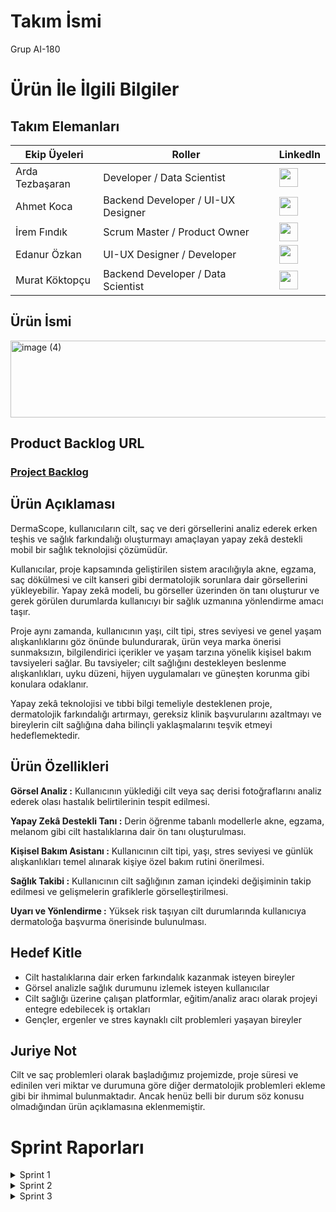 # Takım İsmi
Grup AI-180
# Ürün İle İlgili Bilgiler

## Takım Elemanları

| Ekip Üyeleri | Roller |  LinkedIn  |
|--------------|----------|--------|
| Arda Tezbaşaran  | Developer / Data Scientist  |  [<img src="https://cdn.jsdelivr.net/gh/devicons/devicon/icons/linkedin/linkedin-original.svg" width="30"/>](https://www.linkedin.com/in/ardatezbasaran/)  |
| Ahmet Koca   | Backend Developer / UI-UX Designer  |  [<img src="https://cdn.jsdelivr.net/gh/devicons/devicon/icons/linkedin/linkedin-original.svg" width="30"/>](https://www.linkedin.com/in/ahmetkocaa)  |
| İrem Fındık   | Scrum Master / Product Owner  |  [<img src="https://cdn.jsdelivr.net/gh/devicons/devicon/icons/linkedin/linkedin-original.svg" width="30"/>](https://www.linkedin.com/in/iremfindik/)  |
| Edanur Özkan  | UI-UX Designer / Developer  |  [<img src="https://cdn.jsdelivr.net/gh/devicons/devicon/icons/linkedin/linkedin-original.svg" width="30"/>](https://www.linkedin.com/in/edanurozkann/)  |
| Murat Köktopçu  | Backend Developer / Data Scientist  |  [<img src="https://cdn.jsdelivr.net/gh/devicons/devicon/icons/linkedin/linkedin-original.svg" width="30"/>](https://www.linkedin.com/in/muratk%C3%B6ktop%C3%A7u/)  |

## Ürün İsmi

<img width="507" height="123" alt="image (4)" src="https://github.com/user-attachments/assets/ae6e83c3-04a9-4f50-ac33-53b73c52cc71" />

## Product Backlog URL

### [Project Backlog](https://www.notion.so/228abfb93c01809ab738cc1950596ba4?v=228abfb93c018143bfaf000c7bb2560c)

## Ürün Açıklaması
  DermaScope, kullanıcıların cilt, saç ve deri görsellerini analiz ederek erken teşhis ve sağlık farkındalığı oluşturmayı amaçlayan yapay zekâ destekli mobil bir sağlık teknolojisi çözümüdür.

  Kullanıcılar, proje kapsamında geliştirilen sistem aracılığıyla akne, egzama, saç dökülmesi ve cilt kanseri gibi dermatolojik sorunlara dair görsellerini yükleyebilir. Yapay zekâ modeli, bu görseller üzerinden ön tanı oluşturur ve gerek görülen durumlarda kullanıcıyı bir sağlık uzmanına yönlendirme amacı taşır.

  Proje aynı zamanda, kullanıcının yaşı, cilt tipi, stres seviyesi ve genel yaşam alışkanlıklarını göz önünde bulundurarak, ürün veya marka önerisi sunmaksızın, bilgilendirici içerikler ve yaşam tarzına yönelik kişisel bakım tavsiyeleri sağlar. Bu tavsiyeler; cilt sağlığını destekleyen beslenme alışkanlıkları, uyku düzeni, hijyen uygulamaları ve güneşten korunma gibi konulara odaklanır.

  Yapay zekâ teknolojisi ve tıbbi bilgi temeliyle desteklenen proje, dermatolojik farkındalığı artırmayı, gereksiz klinik başvurularını azaltmayı ve bireylerin cilt sağlığına daha bilinçli yaklaşmalarını teşvik etmeyi hedeflemektedir.
## Ürün Özellikleri
**Görsel Analiz :**
Kullanıcının yüklediği cilt veya saç derisi fotoğraflarını analiz ederek olası hastalık belirtilerinin tespit edilmesi.

**Yapay Zekâ Destekli Tanı :**
Derin öğrenme tabanlı modellerle akne, egzama, melanom gibi cilt hastalıklarına dair ön tanı oluşturulması.

**Kişisel Bakım Asistanı :**
  Kullanıcının cilt tipi, yaşı, stres seviyesi ve günlük alışkanlıkları temel alınarak kişiye özel bakım rutini önerilmesi.

**Sağlık Takibi :**
  Kullanıcının cilt sağlığının zaman içindeki değişiminin takip edilmesi ve gelişmelerin grafiklerle görselleştirilmesi.

**Uyarı ve Yönlendirme :**
Yüksek risk taşıyan cilt durumlarında kullanıcıya dermatoloğa başvurma önerisinde bulunulması.

## Hedef Kitle
- Cilt hastalıklarına dair erken farkındalık kazanmak isteyen bireyler
- Görsel analizle sağlık durumunu izlemek isteyen kullanıcılar
- Cilt sağlığı üzerine çalışan platformlar, eğitim/analiz aracı olarak projeyi entegre edebilecek iş ortakları
- Gençler, ergenler ve stres kaynaklı cilt problemleri yaşayan bireyler

## Juriye Not
  Cilt ve saç problemleri olarak başladığımız projemizde, proje süresi ve edinilen veri miktar ve durumuna göre diğer dermatolojik problemleri ekleme gibi bir ihmimal bulunmaktadır. Ancak henüz belli bir durum söz konusu olmadığından ürün açıklamasına eklenmemiştir.

# Sprint Raporları
<details>
  <summary>Sprint 1</summary>

- **Sprint içinde tamamlanması tahmin edilen puan:** 30 Puan  
- **Daily Scrum:** Daily Scrum toplantıları Google Meet üzerinden sözlü, WhatsApp üzerinden yazılı şekilde yapılmıştır. Toplantı görselleri paylaşılmıştır.  

![image](https://github.com/user-attachments/assets/3aea18a1-adfb-4e25-9512-e5a2556890bd)

![image (1)](https://github.com/user-attachments/assets/7239d3eb-632c-4590-8fea-076879c31fe2)

![image (2)](https://github.com/user-attachments/assets/2fd42b86-d867-42c8-9c70-49bf973120fa)

![image (3)](https://github.com/user-attachments/assets/9d26d8c1-6e47-49f2-8f6d-8e3ea83ba843)



https://github.com/user-attachments/assets/d2ed573f-90fe-46b9-b8d4-e7a1953bccc7

* *Uygulama Splash Screen*

![image](https://github.com/user-attachments/assets/59ee69a3-fbc3-4b26-a9a4-ae730a43e1d2)

* *Mobil Ekran Tasarımı Türkçe-İngilizce*

![image](https://github.com/user-attachments/assets/699e23e7-51b1-41eb-ac3f-d3c02668a859)

* *Tablet Ekran Tasarımı Türkçe-İngilizce*

*Screenshots*

### Sprint Review:  
Farklı konuda birçok veri seti incelendi ve ekip üyelerince tartışıldı. Veri miktarı ve kullanılabilirlik göz önüne alınarak proje seçenekleri ikiden bire düşürüldü. Projeye karar verilmesiyle beraber toplantılarımızın haftada en az üç gün (Salı, Perşembe ve Cumartesi); iki gün Proje Toplantısı ve bir gün Proje Değerlendirme toplantısı olmak üzere belirlenmnesine karar verildi. Ekip üyelerinin özel durumlarına bağlı olarak günlerin aynı hafta içerisinde değiştirilebileceği ve aktif toplantı yapılmadığı günlerde bireysel ya da küçük gruplar halinde çalışabileceği konusunda ortak karara varıldı. Ekip toplantı takvimi ve süreci aşağıdaki görselde yer almaktadır.

![image (4)](https://github.com/user-attachments/assets/e586d433-a368-4d20-aa99-03cc0afe1f4a)

![image (5)](https://github.com/user-attachments/assets/e90e3a3f-34f6-4f29-8025-7afe5bbe8d4d)


![image](https://github.com/user-attachments/assets/4a6fdf08-0d89-4bbb-b31f-37e9e39b6adf)

![image (1)](https://github.com/user-attachments/assets/deb598bf-67c1-4c99-85f5-b0499b590792)

*Sprint Board Updates  *

### Sprint Retrospective:  
Roller ile ilgili düzenlemeler yapıldı. Scrum Master İrem Fındık olarak belirlendi. Ekip içinde rollerden farklı olarak herkesin projede mümkün olan her alanda aktif olarak yer alması planlandı. Proje ile ilgili haftalık görüşme ve toplantıların tam zamanı belirlendi. Notion kullanılarak ekibin proje hakkında yaptıkları ve planladıkları hakkında görüşmeler sağlandı. Görüşmelerin bir kısmı Google Meet ile online olarak, bir kısmı ise WhatsApp ile yazılı gerçeklerştirildi.

#### Sprint Notları:  
* Proje Yönetimi alanında www.notion.com kullanılmıştır.
* DataSet araştırmaları için www.kaggle.com kullanılmıştır.
* Ekip toplantıları için Google Meet kullanılmıştır.
* Haftanın en az üç günü toplantı belirlenmiştir.

#### DataSet Araştırmaları Kaynakça:
https://www.kaggle.com/datasets/ascanipek/skin-diseases
https://www.kaggle.com/datasets/shubhamgoel27/dermnet/code
https://www.kaggle.com/datasets/fanconic/skin-cancer-malignant-vs-benign/data
https://www.kaggle.com/datasets/kmader/skin-cancer-mnist-ham10000
https://www.kaggle.com/datasets/olcaybolat1/dermatology-dataset-classification/code
https://www.kaggle.com/datasets/utsavdey1410/food-nutrition-dataset

## Puanlama Mantığı:  
Proje boyunca tamamlanması gereken görevlerin toplma puanı 100 olarak belirlenmiştir.
***Sprint 1 için hedeflenen 30 puana ulaşılmıştır:***
* Ekip Toplantıları ve Ürün Belirleme - 5p
* Daily Scrum Toplantıları - 5p
* Uygulama Geliştirme Başlangıcı (Ana ekran ve Giriş Ekranı) - 5p
* DataSet Araştırmaları - 5p
* Sprint Retrospective ve ve Review - 5p
* Sprint Board Tasarımı ve Güncellemeleri - 5p
                                                  
</details>                                             

<details>
  <summary>Sprint 2</summary>   

- **Sprint içinde tamamlanması tahmin edilen puan:** 40 Puan  
- **Daily Scrum:** Daily Scrum toplantıları Google Meet üzerinden sözlü, WhatsApp üzerinden yazılı şekilde yapılmıştır. Toplantı görselleri paylaşılmıştır. 

<img width="1919" height="1079" alt="image" src="https://github.com/user-attachments/assets/fa8c213d-bf21-4480-9b83-b5429ec1181c" />

<img width="1919" height="1077" alt="image (1)" src="https://github.com/user-attachments/assets/ac40093d-72aa-4dd6-9421-d1cde02dc7f4" />

<img width="1360" height="907" alt="image (2)" src="https://github.com/user-attachments/assets/eba54f6e-968b-4614-8c54-ad6a42e8cf63" />

<img width="909" height="913" alt="image (1)" src="https://github.com/user-attachments/assets/3671baf8-6f27-40d2-937b-0e9e3896fff3" />

<img width="721" height="902" alt="image" src="https://github.com/user-attachments/assets/8e5f15d2-24ec-40c2-ab4c-5ce884268abe" />

<img width="1920" height="1080" alt="Screenshot 2025-07-15 184101" src="https://github.com/user-attachments/assets/dbf8ae63-d35c-4111-b911-2cbc85d31790" />


### Veri Analizi ve Makine Öğrenmesi Görselleri ve Planlama Notu:
<img width="1086" height="841" alt="image (6)" src="https://github.com/user-attachments/assets/350242b3-3c8a-4c2a-8aaa-b181ef709f12" />

<img width="1053" height="845" alt="image (5)" src="https://github.com/user-attachments/assets/7e7c44e0-9522-4105-870e-6f2c93b25d05" />

<img width="996" height="851" alt="image (4)" src="https://github.com/user-attachments/assets/fbc4b79a-eb7d-467c-89df-b21eb58b45c0" />

<img width="868" height="844" alt="image (3)" src="https://github.com/user-attachments/assets/7c86b248-d11b-477f-b5a5-a57798ea1e45" />

* *Veri Analizi ve Makine Öğrenmesi Görselleri*

<img width="1231" height="911" alt="image" src="https://github.com/user-attachments/assets/20126400-7419-4292-8a9f-200f1da0d53d" />

<img width="1282" height="909" alt="image (1)" src="https://github.com/user-attachments/assets/3963f54c-55e7-4815-a614-cc3f65e20b57" />

* *Planlama Notu Görselleri*

### Tasarım, Dosya Yapısı ve Kod Görselleri:

<img width="1919" height="903" alt="image (1)" src="https://github.com/user-attachments/assets/cbcee2fb-fad8-467a-8728-6fc272cc0002" />

<img width="1910" height="651" alt="image (2)" src="https://github.com/user-attachments/assets/89520e22-dcca-44ed-873a-8ff5097a429b" />

<img width="1907" height="720" alt="image (3)" src="https://github.com/user-attachments/assets/5196fcd3-e2b5-4370-89ca-feffeb266436" />

<img width="1913" height="687" alt="image (4)" src="https://github.com/user-attachments/assets/914d0311-f325-41de-9d82-0c054c275a01" />

* *Tasarım Görselleri*

<img width="1477" height="753" alt="image" src="https://github.com/user-attachments/assets/91ae1454-f771-445c-a8f1-7dca1fd4ab95" />

<img width="1471" height="716" alt="image (1)" src="https://github.com/user-attachments/assets/aa3cef71-9024-4471-834a-4dfc29c6b9c6" />

* *Dosya Yapısı Görselleri*

<img width="1897" height="788" alt="image" src="https://github.com/user-attachments/assets/4187295c-6245-4ca6-8d17-01ad35e5b60a" />

<img width="1883" height="905" alt="image (1)" src="https://github.com/user-attachments/assets/3da4a3ff-b18e-4d75-a615-c700d253ce56" />

* *Kod Görselleri*

### Sprint 2 Review:
Sprint boyunca mümkün olduğunca haftada en az üç günlük toplantılar gerçekleştirilmiştir. Proje eksikleri konuşulmuş ve gelecekte eklenecek özellikler planlanmıştır. Proje ekibi tasarım ve veri şeklinde ayrıca gruplanmış; ara günlerde ayrıca toplantılar yapılmıştır. Haftada üç gün yapılan toplantılarda tüm ekip toplanmış; ayrı ayrı yapılan tüm değişiklikler tartışılmış ve fikir alışverişi yapılmıştır. Bazı toplantıların tarihleri ekip üyelerinin müsaitlik durumu sebebiyle değiştirilmiş ancak buna rağmen planlanan şekilde gerçekleştirilmiştir. Tüm ekibin katıldığı toplantılarda tasarım ekibi veri ekibine, veri ekibi tasarım ekibine birbirlerinin alanları hakkında fikirler sunmuştur. Sprint 2 raporu için tüm ekip yaptıklarını paylaşmış ve Proje Yöneticisi'ne sunmuştur. Proje Yöneticisi bu verileri toplamış, düzenlemiş ve Sprint 2 Raporu'na eklemiştir.

<img width="1315" height="868" alt="image" src="https://github.com/user-attachments/assets/076a738c-6078-42af-b870-61fce6d616c4" />

*Sprint 2 Board Updates*

### Sprint Retrospective:
* Sprint 2 için belirlenen 40 puan hedefine başarıyla ulaşılmıştır.
* Ana toplantıların zamanlarının daha az değiştirilmesi gerektiğine vurgu yapılmıştır.
* Gelecek Sprint süreci için uygulama ve veri tasarım  ve analizi için yapılacaklar tartışılmıştır.
* Zaman değerlendirmesi yapılmış, projenin belirlenen sürede tamamlanması için yapılacaklar planlanmıştır.

## Puanlama Mantığı:  
Proje boyunca tamamlanması gereken görevlerin toplam puanı 100 olarak belirlenmiştir.
***Sprint 2 için hedeflenen 40 puana ulaşılmıştır:***
* Ekip Toplantılarına katılım - 3p
* Daily Scrum Toplantılarına katılım - 3p
* Sprint Board'da gerçekleştirilmiş hedeflerin gerçekleştirilecek hedeflerden fazla olması - 3p
* Uygulama Tasarım ilerlemesi - 3p
* DataSet Araştırmaları devam - 1p
* Sprint Retrospective ve Review düzenlemeleri - 4p
* Sprint Board planları ve ilerlemeleri - 5p
* Makine Öğrenmesi araştırmaları - 3p
* Makine Öğrenmesi sürecinin başlaması - 3p
* Uygulama Tasarımı BackEnd süreci - 5p
* Gelecek hedeflerin konuşulması - 2p
* Veri görsellerinin makine öğrenmesine uyarlanması - 5p
</details>

<details>
  <summary>Sprint 3</summary>   

- **Sprint içinde tamamlanması tahmin edilen puan:** 30 Puan  
- **Daily Scrum:** Daily Scrum toplantıları Google Meet üzerinden sözlü, WhatsApp üzerinden yazılı şekilde yapılmıştır. Toplantı görselleri paylaşılmıştır.

<img width="1328" height="908" alt="image (4)" src="https://github.com/user-attachments/assets/a9d73789-8ed7-4aa1-94f5-80472e338eee" />

<img width="1919" height="964" alt="image (2)" src="https://github.com/user-attachments/assets/c111a4eb-639b-47b6-9220-0f8de9bcb5c1" />

<img width="1330" height="908" alt="image (2)" src="https://github.com/user-attachments/assets/e67c0f2d-7b7f-4497-8530-14d7ecceefb8" />

<img width="1919" height="966" alt="image (3)" src="https://github.com/user-attachments/assets/ee30df92-8913-43ab-8c96-b042e6dce177" />

<img width="1919" height="966" alt="image (3)" src="https://github.com/user-attachments/assets/4ce95b3f-5c05-4525-8432-92bd602dca12" />

<img width="1274" height="908" alt="image (4)" src="https://github.com/user-attachments/assets/7b8bf4b0-cd11-49b6-9702-b50f917d98e5" />


## Uygulama Backend - Frontend Görselleri:

<img width="1919" height="1079" alt="image (2)" src="https://github.com/user-attachments/assets/0f68f90f-56e4-4a38-a20a-9f814f4ab740" />

<img width="1919" height="1079" alt="image (3)" src="https://github.com/user-attachments/assets/61dd01d2-752b-456c-aeaf-d0fc2fa87223" />

<img width="1919" height="1079" alt="image (4)" src="https://github.com/user-attachments/assets/a43a0f5e-5c58-4b4c-8011-d272bf58ef0b" />

### API Üzerinden İlk Model Uyandırması;

<img width="1917" height="985" alt="image (2)" src="https://github.com/user-attachments/assets/bf9f3d41-8246-4cd0-a47b-5b0095a06745" />

<img width="1270" height="920" alt="image (3)" src="https://github.com/user-attachments/assets/5657ae61-5178-4a96-9365-e678e40416ef" />

<img width="1880" height="924" alt="image (4)" src="https://github.com/user-attachments/assets/cb23ee08-7ce5-4dbc-ba80-f569e79449ab" />

### Backend - Frontend Entegrasyonu;

<img width="1919" height="1032" alt="image (2)" src="https://github.com/user-attachments/assets/0b3326d0-1126-49ef-a845-db5ff4c89462" />

<img width="1919" height="1079" alt="image (3)" src="https://github.com/user-attachments/assets/d5b5d057-9885-4131-b583-9bc0e5e1012a" />

### Model Çıktısının UI'ya Yansıtılması;

https://github.com/user-attachments/assets/07b407b6-221d-4885-805b-16338cf75481

### Uygulama Gelişim Videosu;

https://github.com/user-attachments/assets/51d99742-a09e-49f5-8c14-fd77ffba3174

https://github.com/user-attachments/assets/c4b93454-b443-4161-9e69-ea10db5fa27c

### Uygulama Backend Detayları

<img width="893" height="834" alt="image (3)" src="https://github.com/user-attachments/assets/0ca9ae36-ecbc-41bb-8b60-f7c911533189" />

<img width="861" height="767" alt="image (4)" src="https://github.com/user-attachments/assets/d46a3201-597c-4bd9-9221-06c1d537d369" />

### Sprint 3 Review:
Sprint sonuna doğru her gün olmak üzere, Sprint boyunca planlanan haftada en az üç günlük toplantılar gerçekleştirilmiştir. Proje eksikleri belirlenmiş ve çözüme ulaştırılmıştır. Sprint 2 sürecinde eklenmesi planlanan özellikler uygulamaya eklenmiştir. Gruplanan ekibimiz kendi zamanlarında ayrıca görüşmüş, projedeki görevlerini yerine getirmiştir. Proje ilerlemesinin raporlanması adına belirlenen üç gün toplantılar başarıyla gerçekleştirilmiştir. Uygulama tasarımının değiştirilmesi üzerine konuşulmuş ve olumlu olarak karara varılmıştır. Veri seti ve uygulama entegrasyonun yapılacağı tarih konuşulmuş, o zamana kadar her iki tarafın da kendi görevlerini yerine getirmesi gerektiği kararı verilmiştir. Veri ekibi data setiyle ilgili çalışmalarını; tasarım ekibi ise uygulamanın Frontend ve Backend çalışmalarını tamamlamıştır. Veri süreci ve tasarım süreci ile ilgili ortaya çıkan tüm hatalar belirlenmiş ve giderilmiştir. Ekipler üstlerine düşen görevlerle ilgili her türlü güncelleme ve gelişmeleri WhatsApp ve Meet platformlarında paylaşmış, tüm ekibi haberdar etmiştir. Bu süreçte tüm ekip Sprint 3 raporu için yaptıklarını paylaşmış ve Proje Yöneticisi'ne sunmuştur. Proje Yöneticisi bu verileri toplamış, düzenlemiş ve Sprint 3 Raporu'na eklemiştir.

<img width="880" height="879" alt="image (2)" src="https://github.com/user-attachments/assets/40ab59f1-a5a5-4ef5-b6c6-2b4e3bbd9c53" />

*Sprint 3 Board Updates* 

### Sprint Retrospective:
* Sprint 3 için belirlenen 30 puan hedefine başarıyla ulaşılmıştır.
* Proje istenen şekilde başarıyla tamamlanmıştır.
* Meet üzerinden projenin son hali gözden geçirilmiştir.
* Meet üzerinden uygulama videosu planı yapılmış, video metni hazırlanmıştır.
* Meet üzerinde yapılan son toplantıda tüm ekip birbirini tebrik etmiştir.

<img width="1919" height="903" alt="image (2)" src="https://github.com/user-attachments/assets/f12e2194-e489-4c4e-a84c-3dca7e943402" />

<img width="1916" height="879" alt="image (3)" src="https://github.com/user-attachments/assets/503ba5b0-9359-4f57-ad11-25f14e4643c0" />

## Puanlama Mantığı:  
Proje boyunca tamamlanması gereken görevlerin toplam puanı 100 olarak belirlenmiştir.
***Sprint 3 için hedeflenen 30 puana ulaşılmıştır:***
* Ekip toplantılarına düzenli katılım olması - 0,5p
* Daily Scrum toplantılarına düzenli katılım olması - 0,5p
* Sprint Board'da belirlenen tüm hedeflerin tamamlanması - 1p
* Uygulama arayüzünün değiştirilmesi - 2p
* DataSet geliştirilmesi - 2p
* Sprint Retrospective ve Review düzenlemeleri - 1p
* Sprint Board planları ve ilerlemeleri - 1p
* Makine öğrenmesi gelişimi - 2p
* Geliştirilen Dataset ile uygulamanın entegrasyonu - 2,5p
* Uygulama Tasarımı Backend sürecinin tamamlanması - 3p
* Uygulama problemlerinin çözüme ulaştırılması - 3p
* Datasetinde elde edilen sonuçların geliştirilmesi - 2p
* Uygulama ile yapay zeka entegrasyonu - 2,5p
* Yeni arayüzün geliştirilmesi ve bitirilmesi - 3p
* Uygulama ve Dataset ile ilgili planların gerçekleştirilmesi - 4p
</details>
